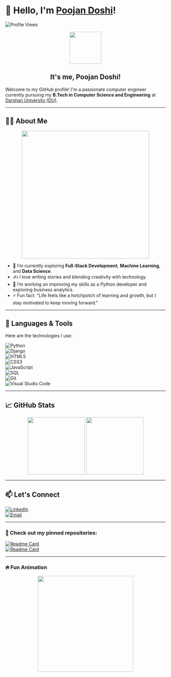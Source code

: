 # 👋 Hello, I'm [Poojan Doshi](https://github.com/your-github-username)!  

![Profile Views](https://komarev.com/ghpvc/?username=your-github-username&style=flat-square&color=blue)  

<div align="center">
  <img src="https://media.giphy.com/media/xT9IgzoKnwFNmISR8I/giphy.gif" width="100"/>  
  <h2>It's me, Poojan Doshi!</h2>  
</div>  

Welcome to my GitHub profile! I'm a passionate computer engineer currently pursuing my **B.Tech in Computer Science and Engineering** at [Darshan University (DU)](https://www.darshan.ac.in/).  

---

## 👨‍💻 About Me  
<div align="center">
  <img src="https://media.giphy.com/media/qgQUggAC3Pfv687qPC/giphy.gif" width="400"/>  
</div>  

- 🌱 I’m currently exploring **Full-Stack Development**, **Machine Learning**, and **Data Science**.  
- ✍️ I love writing stories and blending creativity with technology.  
- 🔭 I’m working on improving my skills as a Python developer and exploring business analytics.  
- ⚡ Fun fact: "Life feels like a hotchpotch of learning and growth, but I stay motivated to keep moving forward."  

---

## 🚀 Languages & Tools  
Here are the technologies I use:  

![Python](https://img.shields.io/badge/Python-3776AB?style=for-the-badge&logo=python&logoColor=white)  
![Django](https://img.shields.io/badge/Django-092E20?style=for-the-badge&logo=django&logoColor=white)  
![HTML5](https://img.shields.io/badge/HTML5-E34F26?style=for-the-badge&logo=html5&logoColor=white)  
![CSS3](https://img.shields.io/badge/CSS3-1572B6?style=for-the-badge&logo=css3&logoColor=white)  
![JavaScript](https://img.shields.io/badge/JavaScript-F7DF1E?style=for-the-badge&logo=javascript&logoColor=black)  
![SQL](https://img.shields.io/badge/SQL-4479A1?style=for-the-badge&logo=postgresql&logoColor=white)  
![Git](https://img.shields.io/badge/Git-F05032?style=for-the-badge&logo=git&logoColor=white)  
![Visual Studio Code](https://img.shields.io/badge/VS%20Code-0078D4?style=for-the-badge&logo=visual-studio-code&logoColor=white)  

---

## 📈 GitHub Stats  

<div align="center">  
  <img height="180em" src="https://github-readme-stats.vercel.app/api?username=your-github-username&show_icons=true&hide_border=true&count_private=true&theme=radical"/>  
  <img height="180em" src="https://github-readme-streak-stats.herokuapp.com/?user=your-github-username&hide_border=true&theme=radical"/>  
</div>  

---

## 📫 Let's Connect  
[![LinkedIn](https://img.shields.io/badge/-LinkedIn-blue?style=flat-square&logo=LinkedIn&logoColor=white)](https://www.linkedin.com/in/poojan-doshi-83a027283)  
[![Email](https://img.shields.io/badge/-Email-D14836?style=flat-square&logo=Gmail&logoColor=white)](mailto:poojandoshi.linkdin@gmail.com)  

---

### 🌟 Check out my pinned repositories:  
[![Readme Card](https://github-readme-stats.vercel.app/api/pin/?username=your-github-username&repo=repository-name&theme=radical)](https://github.com/your-github-username/repository-name)  
[![Readme Card](https://github-readme-stats.vercel.app/api/pin/?username=your-github-username&repo=another-repository-name&theme=radical)](https://github.com/your-github-username/another-repository-name)  

---

### 🔥 Fun Animation  
<div align="center">  
  <img src="https://media.giphy.com/media/13HgwGsXF0aiGY/giphy.gif" width="300"/>  
</div>